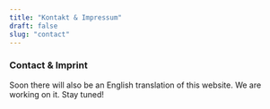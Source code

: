 ```yaml
---
title: "Kontakt & Impressum"
draft: false
slug: "contact"
---
```


### Contact & Imprint

Soon there will also be an English translation of this website. We are working on it. Stay tuned!
